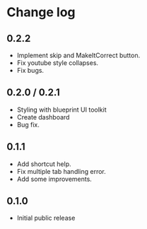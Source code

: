 # Change log

## 0.2.2

- Implement skip and MakeItCorrect button.
- Fix youtube style collapses.
- Fix bugs.

## 0.2.0 / 0.2.1

- Styling with blueprint UI toolkit
- Create dashboard
- Bug fix.

## 0.1.1

- Add shortcut help.
- Fix multiple tab handling error.
- Add some improvements.

## 0.1.0

- Initial public release
